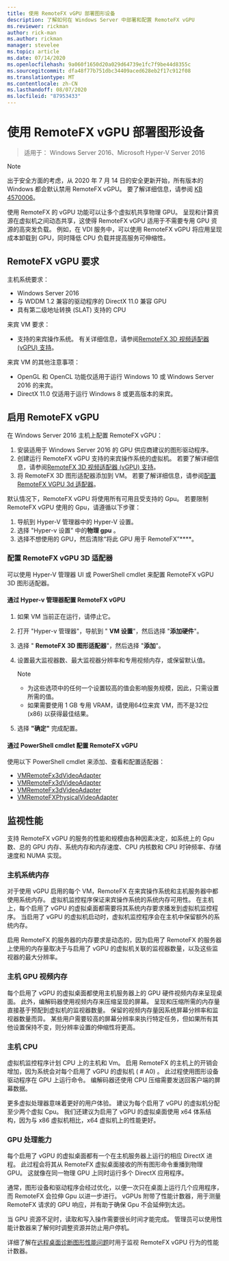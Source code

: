 ```yaml
---
title: 使用 RemoteFX vGPU 部署图形设备
description: 了解如何在 Windows Server 中部署和配置 RemoteFX vGPU
ms.reviewer: rickman
author: rick-man
ms.author: rickman
manager: stevelee
ms.topic: article
ms.date: 07/14/2020
ms.openlocfilehash: 9a060f1650d20a029d64739e1fc7f9be44d8355c
ms.sourcegitcommit: dfa48f77b751dbc34409aced628eb2f17c912f08
ms.translationtype: MT
ms.contentlocale: zh-CN
ms.lasthandoff: 08/07/2020
ms.locfileid: "87953433"
---
```

# <a name="deploy-graphics-devices-using-remotefx-vgpu"></a>使用 RemoteFX vGPU 部署图形设备

> 适用于： Windows Server 2016、Microsoft Hyper-V Server 2016

> [!NOTE]
> 出于安全方面的考虑，从 2020 年 7 月 14 日的安全更新开始，所有版本的 Windows 都会默认禁用 RemoteFX vGPU。 要了解详细信息，请参阅 [KB 4570006](https://support.microsoft.com/help/4570006)。

使用 RemoteFX 的 vGPU 功能可以让多个虚拟机共享物理 GPU。 呈现和计算资源在虚拟机之间动态共享，这使得 RemoteFX vGPU 适用于不需要专用 GPU 资源的高突发负载。 例如，在 VDI 服务中，可以使用 RemoteFX vGPU 将应用呈现成本卸载到 GPU，同时降低 CPU 负载并提高服务可伸缩性。

## <a name="remotefx-vgpu-requirements"></a>RemoteFX vGPU 要求

主机系统要求：

- Windows Server 2016
- 与 WDDM 1.2 兼容的驱动程序的 DirectX 11.0 兼容 GPU
- 具有第二级地址转换 (SLAT) 支持的 CPU

来宾 VM 要求：

- 支持的来宾操作系统。 有关详细信息，请参阅[RemoteFX 3D 视频适配器 (vGPU) 支持](../../../remote/remote-desktop-services/rds-supported-config.md#remotefx-3d-video-adapter-vgpu-support)。

来宾 VM 的其他注意事项：

- OpenGL 和 OpenCL 功能仅适用于运行 Windows 10 或 Windows Server 2016 的来宾。
- DirectX 11.0 仅适用于运行 Windows 8 或更高版本的来宾。

## <a name="enable-remotefx-vgpu"></a>启用 RemoteFX vGPU

在 Windows Server 2016 主机上配置 RemoteFX vGPU：

1. 安装适用于 Windows Server 2016 的 GPU 供应商建议的图形驱动程序。
2. 创建运行 RemoteFX vGPU 支持的来宾操作系统的虚拟机。 若要了解详细信息，请参阅[RemoteFX 3D 视频适配器 (vGPU) 支持](../../../remote/remote-desktop-services/rds-supported-config.md#remotefx-3d-video-adapter-vgpu-support)。
3. 将 RemoteFX 3D 图形适配器添加到 VM。 若要了解详细信息，请参阅[配置 RemoteFX VGPU 3d 适配器](#configure-the-remotefx-vgpu-3d-adapter)。

默认情况下，RemoteFX vGPU 将使用所有可用且受支持的 Gpu。 若要限制 RemoteFX vGPU 使用的 Gpu，请遵循以下步骤：

1. 导航到 Hyp​​er-V 管理器中的 Hyper-V 设置。
2. 选择 "Hyper-v 设置" 中的**物理 gpu** 。
3. 选择不想使用的 GPU，然后清除“将此 GPU 用于 RemoteFX”****。

### <a name="configure-the-remotefx-vgpu-3d-adapter"></a>配置 RemoteFX vGPU 3D 适配器

可以使用 Hyper-V 管理器 UI 或 PowerShell cmdlet 来配置 RemoteFX vGPU 3D 图形适配器。

#### <a name="configure-remotefx-vgpu-with-hyper-v-manager"></a>通过 Hyper-v 管理器配置 RemoteFX vGPU

1. 如果 VM 当前正在运行，请停止它。
2. 打开 "Hyper-v 管理器"，导航到 " **VM 设置**"，然后选择 "**添加硬件**"。
3. 选择 " **RemoteFX 3D 图形适配器**"，然后选择 "**添加**"。
4. 设置最大监视器数、最大监视器分辨率和专用视频内存，或保留默认值。

   > [!NOTE]
   > - 为这些选项中的任何一个设置较高的值会影响服务规模，因此，只需设置所需的值。
   > - 如果需要使用 1 GB 专用 VRAM，请使用64位来宾 VM，而不是32位 (x86) 以获得最佳结果。

5. 选择 **"确定"** 完成配置。

#### <a name="configure-remotefx-vgpu-with-powershell-cmdlets"></a>通过 PowerShell cmdlet 配置 RemoteFX vGPU

使用以下 PowerShell cmdlet 来添加、查看和配置适配器：

- [VMRemoteFx3dVideoAdapter](https://docs.microsoft.com/powershell/module/hyper-v/add-vmremotefx3dvideoadapter?view=win10-ps)
- [VMRemoteFx3dVideoAdapter](https://docs.microsoft.com/powershell/module/hyper-v/get-vmremotefx3dvideoadapter?view=win10-ps)
- [VMRemoteFx3dVideoAdapter](https://docs.microsoft.com/powershell/module/hyper-v/set-vmremotefx3dvideoadapter?view=win10-ps)
- [VMRemoteFXPhysicalVideoAdapter](https://docs.microsoft.com/powershell/module/hyper-v/get-vmremotefxphysicalvideoadapter?view=win10-ps)

## <a name="monitor-performance"></a>监视性能

支持 RemoteFX vGPU 的服务的性能和规模由各种因素决定，如系统上的 Gpu 数、总的 GPU 内存、系统内存和内存速度、CPU 内核数和 CPU 时钟频率、存储速度和 NUMA 实现。

### <a name="host-system-memory"></a>主机系统内存

对于使用 vGPU 启用的每个 VM，RemoteFX 在来宾操作系统和主机服务器中都使用系统内存。 虚拟机监控程序保证来宾操作系统的系统内存可用性。 在主机上，每个启用了 vGPU 的虚拟桌面都需要将其系统内存要求播发到虚拟机监控程序。 当启用了 vGPU 的虚拟机启动时，虚拟机监控程序会在主机中保留额外的系统内存。

启用 RemoteFX 的服务器的内存要求是动态的，因为启用了 RemoteFX 的服务器上使用的内存量取决于与启用了 vGPU 的虚拟机关联的监视器数量，以及这些监视器的最大分辨率。

### <a name="host-gpu-video-memory"></a>主机 GPU 视频内存

每个启用了 vGPU 的虚拟桌面都使用主机服务器上的 GPU 硬件视频内存来呈现桌面。 此外，编解码器使用视频内存来压缩呈现的屏幕。 呈现和压缩所需的内存量直接基于预配到虚拟机的监视器数量。 保留的视频内存量因系统屏幕分辨率和监视器数量而异。 某些用户需要较高的屏幕分辨率来执行特定任务，但如果所有其他设置保持不变，则分辨率设置的伸缩性将更高。

### <a name="host-cpu"></a>主机 CPU

虚拟机监控程序计划 CPU 上的主机和 Vm。 启用 RemoteFX 的主机上的开销会增加，因为系统会对每个启用了 vGPU 的虚拟机 ( # A0) 。 此过程使用图形设备驱动程序在 GPU 上运行命令。 编解码器还使用 CPU 压缩需要发送回客户端的屏幕数据。

更多虚拟处理器意味着更好的用户体验。 建议为每个启用了 vGPU 的虚拟机分配至少两个虚拟 Cpu。 我们还建议为启用了 vGPU 的虚拟桌面使用 x64 体系结构，因为与 x86 虚拟机相比，x64 虚拟机上的性能更好。

### <a name="gpu-processing-power"></a>GPU 处理能力

每个启用了 vGPU 的虚拟桌面都有一个在主机服务器上运行的相应 DirectX 进程。 此过程会将其从 RemoteFX 虚拟桌面接收的所有图形命令重播到物理 GPU。 这就像在同一物理 GPU 上同时运行多个 DirectX 应用程序。

通常，图形设备和驱动程序会经过优化，以便一次只在桌面上运行几个应用程序，而 RemoteFX 会拉伸 Gpu 以进一步进行。 vGPUs 附带了性能计数器，用于测量 RemoteFX 请求的 GPU 响应，并有助于确保 Gpu 不会延伸到太远。

当 GPU 资源不足时，读取和写入操作需要很长时间才能完成。 管理员可以使用性能计数器来了解何时调整资源并防止用户停机。

详细了解在[远程桌面诊断图形性能问题](https://docs.microsoft.com/azure/virtual-desktop/remotefx-graphics-performance-counters)时用于监视 RemoteFX vGPU 行为的性能计数器。
